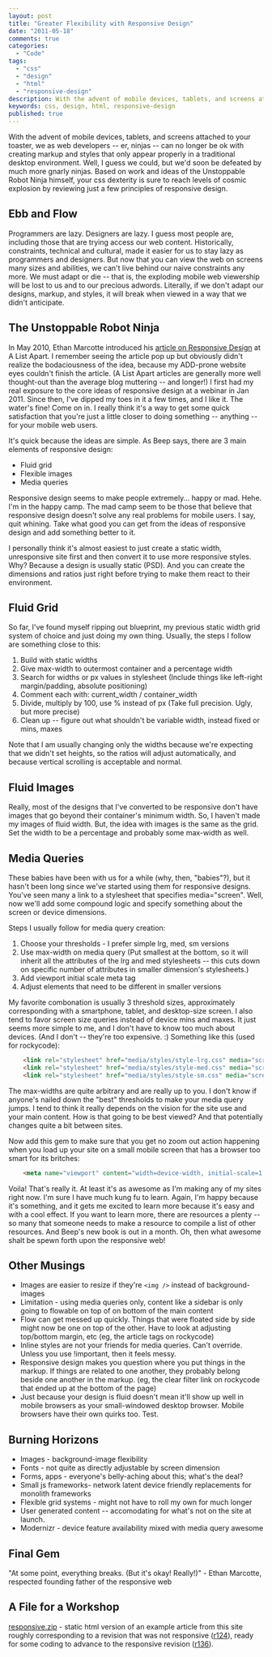 ```yaml
---
layout: post
title: "Greater Flexibility with Responsive Design"
date: "2011-05-18"
comments: true
categories:
  - "Code"
tags:
  - "css"
  - "design"
  - "html"
  - "responsive-design"
description: With the advent of mobile devices, tablets, and screens attached to your toaster, we as web developers -- er, ninjas -- can no longer be ok with creating ma
keywords: css, design, html, responsive-design
published: true
---
```


With the advent of mobile devices, tablets, and screens attached to your toaster, we as web developers -- er, ninjas -- can no longer be ok with creating markup and styles that only appear properly in a traditional desktop environment.  Well, I guess we could, but we'd soon be defeated by much more gnarly ninjas.  Based on work and ideas of the Unstoppable Robot Ninja himself, your css dexterity is sure to reach levels of cosmic explosion by reviewing just a few principles of responsive design.

<!--more-->

Ebb and Flow
------------

Programmers are lazy.  Designers are lazy.  I guess most people are, including those that are trying access our web content.  Historically, constraints, technical and cultural, made it easier for us to stay lazy as programmers and designers.  But now that you can view the web on screens many sizes and abilities, we can't live behind our naive constraints any more.  We must adapt or die -- that is, the exploding mobile web viewership will be lost to us and to our precious adwords.  Literally, if we don't adapt our designs, markup, and styles, it will break when viewed in a way that we didn't anticipate.

The Unstoppable Robot Ninja
---------------------------

In May 2010, Ethan Marcotte introduced his [article on Responsive Design](http://www.alistapart.com/articles/responsive-web-design/) at A List Apart.  I remember seeing the article pop up but obviously didn't realize the bodaciousness of the idea, because my ADD-prone website eyes couldn't finish the article.  (A List Apart articles are generally more well thought-out than the average blog muttering -- and longer!)  I first had my real exposure to the core ideas of responsive design at a webinar in Jan 2011.  Since then, I've dipped my toes in it a few times, and I like it.  The water's fine!  Come on in.  I really think it's a way to get some quick satisfaction that you're just a little closer to doing something -- anything -- for your mobile web users.

It's quick because the ideas are simple.  As Beep says, there are 3 main elements of responsive design:

* Fluid grid
* Flexible images
* Media queries

Responsive design seems to make people extremely... happy or mad.  Hehe.  I'm in the happy camp.  The mad camp seem to be those that believe that responsive design doesn't solve any real problems for mobile users.  I say, quit whining.  Take what good you can get from the ideas of responsive design and add something better to it.

I personally think it's almost easiest to just create a static width, unresponsive site first and then convert it to use more responsive styles.  Why?  Because a design is usually static (PSD).  And you can create the dimensions and ratios just right before trying to make them react to their environment.  

Fluid Grid
----------

So far, I've found myself ripping out blueprint, my previous static width grid system of choice and just doing my own thing.  Usually, the steps I follow are something close to this:

1. Build with static widths
2. Give max-width to outermost container and a percentage width
3. Search for widths or px values in stylesheet (Include things like left-right margin/padding, absolute positioning)
4. Comment each with:  current_width / container_width
5. Divide, multiply by 100, use % instead of px (Take full precision.  Ugly, but more precise)
6. Clean up -- figure out what shouldn't be variable width, instead fixed or mins, maxes

Note that I am usually changing only the widths because we're expecting that we didn't set heights, so the ratios will adjust automatically, and because vertical scrolling is acceptable and normal.

Fluid Images
------------

Really, most of the designs that I've converted to be responsive don't have images that go beyond their container's minimum width.  So, I haven't made my images of fluid width.  But, the idea with images is the same as the grid.  Set the width to be a percentage and probably some max-width as well.

Media Queries
-------------

These babies have been with us for a while (why, then, "babies"?), but it hasn't been long since we've started using them for responsive designs.  You've seen many a link to a stylesheet that specifies media="screen".  Well, now we'll add some compound logic and specify something about the screen or device dimensions.

Steps I usually follow for media query creation:

1. Choose your thresholds - I prefer simple lrg, med, sm versions
2. Use max-width on media query  (Put smallest at the bottom, so it will inherit all the attributes of the lrg and med stylesheets -- this cuts down on specific number of attributes in smaller dimension's stylesheets.)
3. Add viewport initial scale meta tag
4. Adjust elements that need to be different in smaller versions

My favorite combonation is usually 3 threshold sizes, approximately corresponding with a smartphone, tablet, and desktop-size screen.  I also tend to favor screen size queries instead of device mins and maxes.  It just seems more simple to me, and I don't have to know too much about devices. (And I don't -- they're too expensive. :)  Something like this (used for rockycode):

```html
	<link rel="stylesheet" href="media/styles/style-lrg.css" media="screen" />
	<link rel="stylesheet" href="media/styles/style-med.css" media="screen and (max-width:1023px)" />
	<link rel="stylesheet" href="media/styles/style-sm.css" media="screen and (max-width: 639px)" />
```

The max-widths are quite arbitrary and are really up to you.  I don't know if anyone's nailed down the "best" thresholds to make your media query jumps.  I tend to think it really depends on the vision for the site use and your main content.  How is that going to be best viewed?  And that potentially changes quite a bit between sites.

Now add this gem to make sure that you get no zoom out action happening when you load up your site on a small mobile screen that has a browser too smart for its britches:

```html
	<meta name="viewport" content="width=device-width, initial-scale=1.0">
```

Voila!  That's really it.  At least it's as awesome as I'm making any of my sites right now.  I'm sure I have much kung fu to learn.  Again, I'm happy because it's something, and it gets me excited to learn more because it's easy and with a cool effect.  If you want to learn more, there are resources a plenty -- so many that someone needs to make a resource to compile a list of other resources.  And Beep's new book is out in a month.  Oh, then what awesome shalt be spewn forth upon the responsive web!

Other Musings
-------------

* Images are easier to resize if they're `<img />` instead of background-images
* Limitation - using media queries only, content like a sidebar is only going to flowable on top of on bottom of the main content
* Flow can get messed up quickly.  Things that were floated side by side might now be one on top of the other.  Have to look at adjusting top/bottom margin, etc (eg, the article tags on rockycode)
* Inline styles are not your friends for media queries.  Can't override.  Unless you use !important, then it feels messy.
* Responsive design makes you question where you put things in the markup.  If things are related to one another, they probably belong beside one another in the markup.  (eg, the clear filter link on rockycode that ended up at the bottom of the page)
* Just because your design is fluid doesn't mean it'll show up well in mobile browsers as your small-windowed desktop browser.  Mobile browsers have their own quirks too.  Test.

Burning Horizons
----------------

* Images - background-image flexibility
* Fonts - not quite as directly adjustable by screen dimension
* Forms, apps - everyone's belly-aching about this; what's the deal?
* Small js frameworks- network latent device friendly replacements for monolith frameworks
* Flexible grid systems - might not have to roll my own for much longer
* User generated content -- accomodating for what's not on the site at launch.
* Modernizr - device feature availability mixed with media query awesome

Final Gem
------------

"At some point, everything breaks.  (But it's okay!  Really!)" - Ethan Marcotte, respected founding father of the responsive web

A File for a Workshop
---------------------

[responsive.zip](https://bitbucket.org/jtsnake/rockycode/downloads/responsive.zip) - static html version of an example article from this site roughly corresponding to a revision that was not responsive ([r124](https://bitbucket.org/jtsnake/rockycode/changeset/6d4d197239da)), ready for some coding to advance to the responsive revision ([r136](https://bitbucket.org/jtsnake/rockycode/changeset/fc4d96ec91f2)).

  
